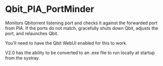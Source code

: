 # Qbit_PIA_PortMinder
Monitors Qbitorrent listening port and checks it against the forwarded port from PIA. If the ports do not match, gracefully shuts down Qbit, adjusts the port, and relaunches Qbit. 

You'll need to have the Qbit WebUI enabled for this to work. 

V2.0 has the ability to be converted to an .exe file to run locally at startup from the systray. 
